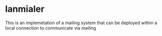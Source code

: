 # lanmialer
This is an implemetation of a mailing system that can be deployed within a local connection to communicate via mailing 
